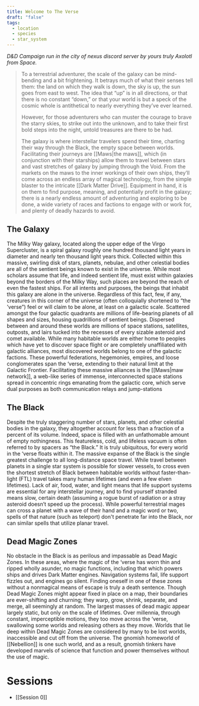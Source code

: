 ```yaml
---
title: Welcome to The Verse
draft: "false"
tags:
  - location
  - species
  - star_system
---
```

_D&D Campaign run in the city of nexus discord server by yours truly Axolotl from Space._

>To a terrestrial adventurer, the scale of the galaxy can be mind-bending and a bit frightening. It betrays much of what their senses tell them: the land on which they walk is down, the sky is up, the sun goes from east to west. The idea that “up” is in all directions, or that there is no constant “down,” or that your world is but a speck of the cosmic whole is antithetical to nearly everything they’ve ever learned. 
>
>However, for those adventurers who can muster the courage to brave the starry skies, to strike out into the unknown, and to take their first bold steps into the night, untold treasures are there to be had. 
>
>The galaxy is where interstellar travelers spend their time, charting their way through the Black, the empty space between worlds. Facilitating their journeys are [[Maws|the maws]], which (in conjunction with their starships) allow them to travel between stars and vast stretches of galaxy by jumping through the Void. From the markets on the maws to the inner workings of their own ships, they’ll come across an endless array of magical technology, from the simple blaster to the intricate [[Dark Matter Drive]]. Equipment in hand, it is on them to find purpose, meaning, and potentially profit in the galaxy; there is a nearly endless amount of adventuring and exploring to be done, a wide variety of races and factions to engage with or work for, and plenty of deadly hazards to avoid.
## The Galaxy 
The Milky Way galaxy, located along the upper edge of the Virgo Supercluster, is a spiral galaxy roughly one hundred thousand light years in diameter and nearly ten thousand light years thick. Collected within this massive, swirling disk of stars, planets, nebulae, and other celestial bodies are all of the sentient beings known to exist in the universe. While most scholars assume that life, and indeed sentient life, must exist within galaxies beyond the borders of the Milky Way, such places are beyond the reach of even the fastest ships. For all intents and purposes, the beings that inhabit this galaxy are alone in the universe. Regardless of this fact, few, if any, creatures in this corner of the universe (often colloquially shortened to “the ’verse”) feel or will claim to be alone, at least on a galactic scale. Scattered amongst the four galactic quadrants are millions of life-bearing planets of all shapes and sizes, housing quadrillions of sentient beings. Dispersed between and around these worlds are millions of space stations, satellites, outposts, and lairs tucked into the recesses of every sizable asteroid and comet available. While many habitable worlds are either home to peoples which have yet to discover space flight or are completely unaffiliated with galactic alliances, most discovered worlds belong to one of the galactic factions. These powerful federations, hegemonies, empires, and loose conglomerates span the ‘verse, extending to their natural limit at the Galactic Frontier. Facilitating these massive alliances is the [[Maws|maw network]], a web-like series of immense, interconnected space stations spread in concentric rings emanating from the galactic core, which serve dual purposes as both communication relays and jump-stations

## The Black 
Despite the truly staggering number of stars, planets, and other celestial bodies in the galaxy, they altogether account for less than a fraction of a percent of its volume. Indeed, space is filled with an unfathomable amount of empty nothingness. This featureless, cold, and lifeless vacuum is often referred to by spacers as “the Black.” It is truly ubiquitous, for every world in the ‘verse floats within it. The massive expanse of the Black is the single greatest challenge to all long-distance space travel. While travel between planets in a single star system is possible for slower vessels, to cross even the shortest stretch of Black between habitable worlds without faster-than-light (FTL) travel takes many human lifetimes (and even a few elven lifetimes). Lack of air, food, water, and light means that life support systems are essential for any interstellar journey, and to find yourself stranded means slow, certain death (assuming a rogue burst of radiation or a stray asteroid doesn’t speed up the process). While powerful terrestrial mages can cross a planet with a wave of their hand and a magic word or two, spells of that nature (such as teleport) don't penetrate far into the Black, nor can similar spells that utilize planar travel. 

## Dead Magic Zones
No obstacle in the Black is as perilous and impassable as Dead Magic Zones. In these areas, where the magic of the ‘verse has worn thin and ripped wholly asunder, no magic functions, including that which powers ships and drives Dark Matter engines. Navigation systems fail, life support fizzles out, and engines go silent. Finding oneself in one of these zones without a nonmagical means of escape is truly a death sentence. Though Dead Magic Zones might appear fixed in place on a map, their boundaries are ever-shifting and churning; they warp, grow, shrink, separate, and merge, all seemingly at random. The largest masses of dead magic appear largely static, but only on the scale of lifetimes. Over millennia, through constant, imperceptible motions, they too move across the ‘verse, swallowing some worlds and releasing others as they move. Worlds that lie deep within Dead Magic Zones are considered by many to be lost worlds, inaccessible and cut off from the universe. The gnomish homeworld of [[Nebellion]] is one such world, and as a result, gnomish tinkers have developed marvels of science that function and power themselves without the use of magic.

# Sessions
- [[Session 0]]
